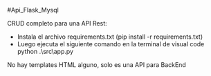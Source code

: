 #Api_Flask_Mysql

CRUD completo para una API Rest:

- Instala el archivo requirements.txt (pip install -r requirements.txt)  
- Luego ejecuta el siguiente comando en la terminal de visual code python .\src\app.py  

No hay templates HTML alguno, solo es una API para BackEnd